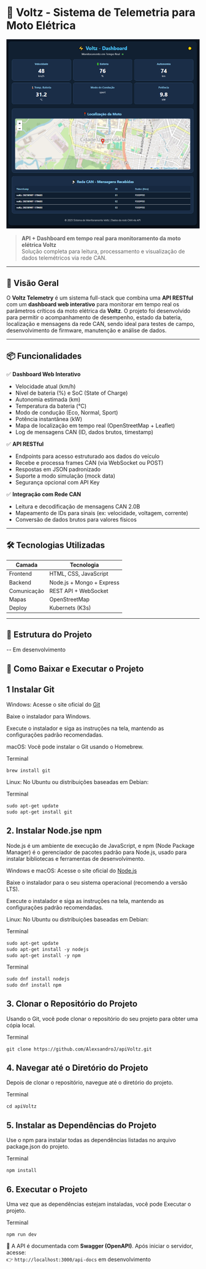 # 🔋 Voltz - Sistema de Telemetria para Moto Elétrica

![Dashboard Preview](/src/img/dashboard.png)

> **API + Dashboard em tempo real para monitoramento da moto elétrica Voltz**  
> Solução completa para leitura, processamento e visualização de dados telemétricos via rede CAN.

---

## 🚀 Visão Geral

O **Voltz Telemetry** é um sistema full-stack que combina uma **API RESTful** com um **dashboard web interativo** para monitorar em tempo real os parâmetros críticos da moto elétrica da **Voltz**. O projeto foi desenvolvido para permitir o acompanhamento de desempenho, estado da bateria, localização e mensagens da rede CAN, sendo ideal para testes de campo, desenvolvimento de firmware, manutenção e análise de dados.

---

## 📦 Funcionalidades

✅ **Dashboard Web Interativo**
- Velocidade atual (km/h)  
- Nível de bateria (%) e SoC (State of Charge)  
- Autonomia estimada (km)  
- Temperatura da bateria (°C)  
- Modo de condução (Eco, Normal, Sport)  
- Potência instantânea (kW)  
- Mapa de localização em tempo real (OpenStreetMap + Leaflet)  
- Log de mensagens CAN (ID, dados brutos, timestamp)

✅ **API RESTful**
- Endpoints para acesso estruturado aos dados do veículo  
- Recebe e processa frames CAN (via WebSocket ou POST)  
- Respostas em JSON padronizado  
- Suporte a modo simulação (mock data)  
- Segurança opcional com API Key

✅ **Integração com Rede CAN**
- Leitura e decodificação de mensagens CAN 2.0B  
- Mapeamento de IDs para sinais (ex: velocidade, voltagem, corrente)  
- Conversão de dados brutos para valores físicos

---

## 🛠️ Tecnologias Utilizadas

| Camada      | Tecnologia                          |
|-------------|-------------------------------------|
| Frontend    | HTML, CSS, JavaScript               |
| Backend     | Node.js + Mongo + Express           |
| Comunicação | REST API + WebSocket                |
| Mapas       | OpenStreetMap                       |
| Deploy      | Kubernets (K3s)                     |

---

## 📁 Estrutura do Projeto
-- Em desenvolvimento

## 🔧 Como Baixar e Executar o Projeto

## 1 Instalar Git

Windows:
Acesse o site oficial do [Git](https://git-scm.com)

Baixe o instalador para Windows.

Execute o instalador e siga as instruções na tela, mantendo as configurações padrão recomendadas.

macOS:
Você pode instalar o Git usando o Homebrew.

Terminal
```
brew install git
```
Linux:
No Ubuntu ou distribuições baseadas em Debian:

Terminal
```
sudo apt-get update
sudo apt-get install git
```

## 2. Instalar Node.jse npm
Node.js é um ambiente de execução de JavaScript, e npm (Node Package Manager) é o gerenciador de pacotes padrão para Node.js, usado para instalar bibliotecas e ferramentas de desenvolvimento.

Windows e macOS:
Acesse o site oficial do [Node.js](https://nodejs.org)

Baixe o instalador para o seu sistema operacional (recomendo a versão LTS).

Execute o instalador e siga as instruções na tela, mantendo as configurações padrão recomendadas.

Linux:
No Ubuntu ou distribuições baseadas em Debian:

Terminal
```
sudo apt-get update
sudo apt-get install -y nodejs
sudo apt-get install -y npm
```
Terminal
```
sudo dnf install nodejs
sudo dnf install npm
```
## 3. Clonar o Repositório do Projeto
Usando o Git, você pode clonar o repositório do seu projeto para obter uma cópia local.

Terminal
```
git clone https://github.com/AlexsandroJ/apiVoltz.git
```
## 4. Navegar até o Diretório do Projeto
Depois de clonar o repositório, navegue até o diretório do projeto.

Terminal
```
cd apiVoltz
```
## 5. Instalar as Dependências do Projeto
Use o npm para instalar todas as dependências listadas no arquivo package.json do projeto.

Terminal
```
npm install
```
## 6. Executar o Projeto
Uma vez que as dependências estejam instaladas, você pode Executar o projeto.

Terminal
```
npm run dev
```

📌 A API é documentada com **Swagger (OpenAPI)**. Após iniciar o servidor, acesse:  
👉 `http://localhost:3000/api-docs` em desenvolvimento